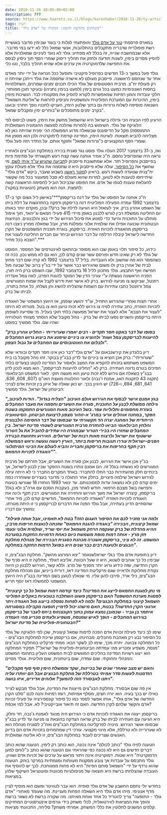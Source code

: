 ```yaml
---
date: 2018-11-26 10:05:00+02:00
description: ???
source: https://www.haaretz.co.il/blogs/karenhaber/2018-11-26/ty-article/0000017f-f8b0-d044-adff-fbf923190000
tags: דעות
title: 'משחקים בתודעת ההמון: המקרה של "אדם גולד"'
---
```


במארס פרסמתי [טור על אדם גולד](/blogs/karenhaber/2018-03-06/ty-article/0000017f-f898-d887-a7ff-f8fc4bd30000) והופתעתי לגלות כי בעוד שבימין מדובר באושיית רשת פופולרית שדבריה מתקבלים בהתלהבות, אנשי שמאל כלל לא ידעו במי מדובר. אלא שבמחשבה שנייה, זה בכלל לא מפתיע: גולד לא נועד לעיניים שמאלניות אלא להפיץ מסרים בימין, לשנות תודעה ולחזק את תהליך ריסוק שומרי הסף תוך ניסיון לבסס את התפישה שלדמוקרטיה אין ערכים אלא שהיא תהליך בלבד, נטו כלי. 

גולד פעל במשך כ-13 חודשים כפרופיל פיקטיבי ותופעל ככל הנראה על ידי יותר מאדם אחד עד שנחסם לראשונה. פייסבוק מעולם לא אישרה שחסמה את גולד וייתכן שהיתה זו רק פעולת יח"צ. מרבית הסטטוסים של גולד הכילו תכנים ימנים-שמרנים, השתלחויות בחסות האנונימיות כמעט בכל גורם בימין (למעט בנימין נתניהו) ובעיקר תוכן ממוחזר, חלקי עובדות והמון רמיזות שמאפשרות לקורא להסיק את מסקנותיו לבד. הנשיכות מימין בימין, ההיכרות עם המערכת הפוליטית והמשפטית והניסיון להראות ש"אליטת השמאל" השנואה מוסיפה לשלוח גרורות גם בתוך שלטון הימין, העניקו לתכניו נופך חתרני ובועט בקרב ימנים מתוסכלים ש"בוחרים ימין ומקבלים שמאל". 

הרעיון לפיו הבעיה הכי גדולה בישראל היא שהשמאל מחשק את הימין, פשוט לביסוס לפי הלוגיקה של גולד. השימוש בה (למרות שהלכה למעשה ההגמוניה השמאלנית התמוססה) מקל על הדיסוננס שבשאלה מדוע הממשלה הכי ימנית שהיתה כאן לא מצליחה להביא תוצאות. לשיטת הימין, המדינה קודמת לדמוקרטיה ולכן הוא מסמן את שומרי הסף המקצועיים כ"גרורות שמאל" ותוקף אותם. על התדר הזה פעל גולד. 

ואז, ב-31 בדצמבר 2017 העלה גולד פוסט נגד סגנית בכירה במחלקת הבג"צים ולאחריו נראה היה שהפרופיל נחסם. ח"כ אמיר אוחנה עשה קצת רעש תקשורתי על סתימת פיות בפייסבוק והפרופיל חזר. אלא שמתשובת פייסבוק ל[תביעה שהגיש עו"ד איתי לשם](/captain/net/2018-08-08/ty-article/.premium/0000017f-eb96-d639-af7f-ebd7a3780000), מי שחשף את [כל הסיפור](https://www.facebook.com/About.Adam.Gold/), עולה שלא פייסבוק היא זו שחסמה את גולד אלא פעולת עוקץ יח"צנית שנועדה לעשות רעש. בראיון ל[מקור ראשון](https://www.makorrishon.co.il/magazine/92201/) בשבוע שעבר, ביקש "אדם גולד" שיתייחסו לטענות ולא לטוען, למרות שהוא מעולם לא סבל ממעצור בכל מה שקשור להעלאת טענות לגופו של אדם. את הפוסט שכביכול הוביל לחסימה הראשונה קשה לתמצת. הנה הוא מועתק (הטעויות במקור): 

ח"כ אוחנה על הפוסט של גולד על דנה בריקסמן***"באישון ליל גשום וקר ב-17 בדצמבר 1992 עמדה הפעילה הפוליטית דנה בריסקמן ודפקה בהתרגשות על דלת ביתו של השופט אהרון ברק. איך לעזאזל היא הגיעה לדלת של ברק?! ובכן, מוקדם יותר באותו יום החליטה ממשלת רבין לגרש ללבנון באופן מיידי 415 פעילי חמאס וג'יהאד, תוך איפול מוחלט על התוכנית והיעד כדי למנוע את סיכול הגירוש על ידי בגץ והלבנונים. הנחיצות הבטחונית שכנעה אפילו את שולמית אלוני ומפלגת מרץ, אבל שמאלה ממרץ ניצבו דנה בריסקמן מהאגודה לזכויות האזרח. בריסקמן, בוגרת תוכנית המשפטנים של הקרן החדשה לישראל קיבלה הדלפה על דבר הגירוש וביחד עם חברים החליטה לעצור את הצבא בכל מחיר".*** 

כידוע, כל סיפור תלוי באופן שבו הוא מסופר ובהתאם לאינטרסים של המספר. הפוסט של גולד לא רק שאינו חדש ופורסם עשר שנים קודם לכן, הוא גם לא ממש נכון. ככה זה כשהמסר הוא מה שחשוב ולא העובדות. בליל 17 בדצמבר 1992 לא קרה שום דבר מחוץ לבית של אהרן ברק ולו משום שהגירוש כבר אושר על ידי בג"ץ ברוב של שבעה מול חמישה ואף התבצע. גולד מתכוון לליל 16 בדצמבר 1992, שבו השופט ברק היה תורן. הפניה הראשונה נעשתה ע"י עורכי הדין של המוקד להגנת הפרט, לאה צמל ואנדרה רוזנטל, שביקשו צו מניעה לגירוש. ברק לא אישר זאת ודרש לקבל את שמות המגורשים. צמל ורוזנטל כתבו עתירות עם השמות שהצליחו להשיג והן נשלחו, כל אחת בתורה, לביתו של ברק. 

אחרי חצות ואחרי שהגירוש התחיל, עו"ד יהושע שופמן, אז היועץ המשפטי של האגודה לזכויות האזרח, כתב עתירה לפיה צו גירוש ללא זכות טיעון הוא צו בטל. מטרתו לא היתה "לעצור את הצבא" אלא לעצור את ישראל ממעשה בלתי חוקי בעליל. מי שסייעה לשופמן היתה בריקסמן והשניים נסעו לביתו של ברק - נוהל מקובל שלא הוסתר מצוותי הטלוויזיה שהיו שם. גולד ממשיך בפוסט: 

***"בסופו של דבר באקט חסר תקדים - רבים יאמרו שערורייתי - החליט אהרון ברק להיענות לבריסקמן צמל ושות' ולהוציא צו ביניים שימנע את ביצוע גרוש המחבלים ולבלום את האוטובוסים עם המחבלים על גבול הצפון".*** 

דיון בלונדון את קירשנבאום על "אדם גולד"דבר כאן אינו חסר תקדים ובוודאי שלא "שערוריתי": ברק אכן הוציא צו ביניים עד לדיון בבג"ץ בבוקר. זהו נוהל מקובל בו בית המשפט משתמש בזכותו להקפיא את המצב ולאסור על המדינה לנקוט בצעדים בלתי הפיכים בטרם נדונה העתירה. ברק לא "החליט להיענות לבריקסמן", הוא מצא לנכון לדון בבג"ץ בשאלה אם גירוש ללא זכות טיעון הוא מעשה חוקי. לאור המשפט הבינלאומי (תקנה 43 לתקנות האג, אמנת ז'נבה) ולאור החלטות מועצת האו"ם (607, 608, 636, 641, 681, 694, ו-726) יש היגיון בכך. יש כאן שאלה של איזון בין זכויות אדם לצרכי הביטחון של ישראל. גולד ממשיך: 

***"בגץ אמנם אישר לבסוף את הגירוש אולם העיכוב "הצליח בגדול". הודות לעיכוב, גילתה ממשלת לבנון על התוכנית, סגרה את השערים וחסמה את מעבר המחבלים בעזרת מחסומים ותלוליות עפר. בשל העיכוב מאות המגורשים התמקמו בשטח הפקר, במחנה אוהלים ארעי במרג' א-זוהור מצפון לרצועת הביטחון. הסיטואציה הייחודית של המחנה יצרה הד תקשורתי עד שבסופו של דבר החסימה הלבנונית והלחץ הבינלאומי הביאו להחזרת מרבית המגורשים לשטחי מדינת ישראל.* *בין המחבלים שחזרו היו בכירי הטרור שבמהרה היו עתידים להוביל את גל הטרור שישטוף את ישראל ולרצוח מאות רבות של ישראלים. האירוע ותחושת הבגידה הפנים-ישראלית עוררו תגובות חריפות ביותר, הארץ רעשה וגעשה וראש הממשלה רבין תקף בחריפות את בריסקמן וחבריה והביא לעולם את הכינוי המיתולוגי "האגודה לזכויות החמאס".*** 

בג"ץ אכן אישר את הגירוש, לבנון אכן סגרה את השערים, אבל חזרתם של מרבית המגורשים לא נעשתה בגלל זה. הם אמנם נותרו בשטח ההפקר שבין לבנון לישראל, אך בינתיים חלק מהעתירות כבר החלו להתברר: באחד המקרים התברר כי לא היתה עילה לגירוש וישראל שילמה פיצויים, בחלק אחר התגלה כי מדובר בעצירים ששוחררו כמה ימים קודם לכן ולא נמצאה עדות למסוכנותם. עד ינואר 1993 הוחזרו 16 שגורשו בטעות וחמישה בשל מצבם הרפואי. חודש לאחר מכן, בעקבות הסכם עם ארה"ב ולא בגלל בריקסמן, קיצרה ישראל את משך הגירוש והחזירה את המגורשים. רבין תקף וכינה את האגודה לזכויות האזרח "האגודה לזכויות החמאס", חודשיים קודם לכן, מיד אחרי שהסתיים הדיון בעתירה, אבל גולד הפנה את הדברים לבריקסמן כי זו היתה מטרתו. נמשיך עם דבריו: 

***"ולמה אני מזכיר לכם את הסיפור העגום הזה? בטח לא תאמינו, אבל אותה פעילת שמאל קיצונית, הבכירה "באגודה להגנת החמאס" שזכתה לנאצות חריפות מרבין, ההיא מהדלת של ברק שעקפה הרחק משמאל את יוסי שריד, שולמית אלוני ונעמי חזן מרץ - אותה דמות מופת משמשת כיום כאחת הדמויות החזקות במערכת המשפט. זה לא ציני, בריסקמן אשכרה מכהנת כסגנית הבכירה של מנהלת מחלקת הבגצים ולטענת רבים כבר שנים היא בפועל הדמות החזקה במחלקה".*** 

דיון בתופעת אדם גולד בגלי ישראלשנאמר "יצא המרצע מהשק". מחלקת הבג"צים, זו שבימין כל כך אוהבים לשנוא, היא זו שעל הכוונת. אליבא דגולד, מחלקה זו היא סניף של הקרן החדשה, שזה כידוע גרוע יותר מסניף של מרצ. וללא קשר, הגירוש ללבנון כן היווה נקודת מחלוקת ולראייה שגם פרקליטת המדינה דאז, דורית בייניש, וגם מנהלת מחלקת הבג"צים, נילי ארד, סירבו להגן עליו. מי שנאלץ לטעון בשם המדינה בבג"ץ היה היועץ המשפטי לממשלה דאז יוסף חריש. 

***"מי נתן למגנת החמאס לייצג את המדינה? כיצד קודמה דמות שמאל כל כך קיצונית לפסגת מערכת המשפט? האם בריסקמן פשוט השתלבה בטבעיות באקלים הפוליטי השמאל קיצוני במחלקת הבגצים? ולמה לא לפחות נפסלה בייצוג מול האגודה ויתר ארגוני הקרן החדשה? בכנות, האם מישהו יכול לדמיין תופעה מקבילה במסגרתה איתמר בן גביר - שכמובן נמצא עמוק בתוך הקונצנזוס ביחס לעבר של בריסקמן בגירוש המחבלים - הופך לאיש שמנסח, משפיע ולעתים מכריע מהי העמדה הבטחונית-פוליטית של מדינת ישראל?"*** 

שימו לב כיצד פעילת זכויות אדם הפכה לדמות שמאל קיצונית, שכן לפי הלוגיקה של גולד כל הסיפור נבע רק מאהבת מחבלים. מבחינתו, אם בריקסמן שייכת למחלקת הבג"צים - כל המחלקה צבועה. יתרה מכך, שימו לב לשקר הבא: ממתי פרקליט במחלקת הבג"צים "מנסח, משפיע ומכריע מהי עמדתה הביטחונית-פוליטית של ישראל"? תפקיד המחלקה הוא ייצוג רשויות המדינה בהליכים המוגשים לבית המשפט העליון בתחומי המשפט המנהלי והחוקתי. שום עמדה, שום ביטחונית, שום פוליטית. וגולד מסיים: 

***"והאם יש מצב שאחרי שנים של בכיינות, שקד וממשלת הימין סוף סוף מקבלים הזדמנות לעשות סדר אמיתי בטרללת של מחלקת הבגצים אבל הם יוותרו עליה ויתנו לאבסורד הזה להמשך? אלוהים אדירים, איזו בושה".*** 

אין פה שום אבסורד. מחלקת הבג"צים מייצגת את המדינה, אבל גולד מבקש לצייר כאילו יש בכך בעיה. הוא יורה חצים, מסלף אמיתות, רומז רמיזות והנה לכם "סלט הקרן החדשה של אדם גולד", אותו אפשר לספר כמו כל סיפור קונספירציה על פעילי זכויות אדם והקשר שלהם לקרן החדשה. האם זה תיאור אובייקטיבי? לא. אבל למי אכפת? 

בריקסמן ייצגה את האגודה לזכויות אדם כי הגירוש היה מנוגד לאמנת ג'נבה, חד וחלק. היא הגיעה עם העתירה לביתו של ברק שראה הצדקה בהוצאת צו מניעה עד לדיון בבג"ץ שבסופו אושר הגירוש. מינויה לפרקליטה במחלקת הבג"צים ואח"כ לסגנית מנהלת הוא לא שערורייה ולא טרללת, אלא מינוי מקצועי. עורכי דין שמתמחים בזכויות אדם הם בדיוק האנשים שצריכים לעבוד במחלקת הבג"צים, זו לא אליטה שמאלנית. 

הטענה לפיה גולד "כותב לכולם" אינה נכונה, הוא כותב רק לימין. הטענה שהוא כותב דברים חדשים גם היא לא נכונה כפי שהראתי וגם הטענה שהוא כותב כ"לוחם למען הדמוקרטיה" היא שטות. דמוקרטיה אינה ויתור מראש על ערכים של זכויות אדם ושוויון. גולד מתבסס על עובדות אך צובע מסקנות מעוותות ומגמתיות במרקר בוהק. הטענה שהוא נרדף על ידי "השמאל סותם הפיות" היא לא פחות ממגוחכת. לכך יש להוסיף את העובדה שהצלחתו ברשת היא תוצאה של מניפולציות מכוונות ופוטנציאל השיקוף שלהן במציאות. 

בחודש יולי נחסם החשבון של אדם גולד סופית. הוא עבר לטוויטר ומשם הוא מוסיף לציין מדף אנונימי. מיהו אדם גולד היא השאלה הפחות מעניינת. מה שעומד מאחורי "אדם גולד - התופעה" צריך להטריד כל אחד ואחת מאיתנו. מה שקורה ברשת לא נשאר ברשת והופך את המציאות לווירטואלית, לכלי משחק בידי גורמים אינטרסנטיים המחזיקים קלפים המשנים לחלוטין את כללי המשחק. אמרתי משחק? סליחה, התכוונתי מציאות.